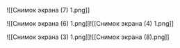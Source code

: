 ![[Снимок экрана (7) 1.png]]

![[Снимок экрана (6) 1.png]]![[Снимок экрана (4) 1.png]]

![[Снимок экрана (3) 1.png]]![[Снимок экрана (8).png]]